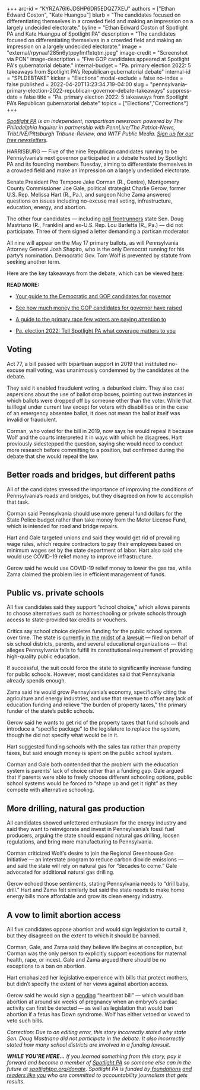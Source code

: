 +++
arc-id = "KYRZA76I6JDSHP6DR5EDQZ7XEU"
authors = ["Ethan Edward Coston", "Kate Huangpu"]
blurb = "The candidates focused on differentiating themselves in a crowded field and making an impression on a largely undecided electorate."
byline = "Ethan Edward Coston of Spotlight PA and Kate Huangpu of Spotlight PA"
description = "The candidates focused on differentiating themselves in a crowded field and making an impression on a largely undecided electorate."
image = "external/rpynaa1285n6ytppyfmt1xtqtm.jpeg"
image-credit = "Screenshot via PCN"
image-description = "Five GOP candidates appeared at Spotlight PA's gubernatorial debate."
internal-budget = "Pa. primary election 2022: 5 takeaways from Spotlight PA’s Republican gubernatorial debate"
internal-id = "SPLDEBTAKE"
kicker = "Elections"
modal-exclude = false
no-index = false
published = 2022-04-20T13:23:34.719-04:00
slug = "pennsylvania-primary-election-2022-republican-governor-debate-takeaways"
suppress-date = false
title = "Pa. primary election 2022: 5 takeaways from Spotlight PA’s Republican gubernatorial debate"
topics = ["Elections","Corrections"]
+++

<a href="https://www.spotlightpa.org/"><i>Spotlight PA</i></a><i> is an independent, nonpartisan newsroom powered by The Philadelphia Inquirer in partnership with PennLive/The Patriot-News, TribLIVE/Pittsburgh Tribune-Review, and WITF Public Media. </i><a href="https://www.spotlightpa.org/newsletters"><i>Sign up for our free newsletters</i></a><i>.</i>

HARRISBURG — Five of the nine Republican candidates running to be Pennsylvania’s next governor participated in a debate hosted by Spotlight PA and its founding members Tuesday, aiming to differentiate themselves in a crowded field and make an impression on a largely undecided electorate.

Senate President Pro Tempore Jake Corman (R., Centre), Montgomery County Commissioner Joe Gale, political strategist Charlie Gerow, former U.S. Rep. Melissa Hart (R., Pa.), and surgeon Nche Zama answered questions on issues including no-excuse mail voting, infrastructure, education, energy, and abortion.

The other four candidates — including <a href="https://www.realclearpolitics.com/epolls/2022/governor/pa/pennsylvania-governor-republican-primary-7345.html" target="_blank">poll frontrunners</a> state Sen. Doug Mastriano (R., Franklin) and ex-U.S. Rep. Lou Barletta (R., Pa.) — did not participate. Three of them signed a letter demanding a partisan moderator.

<script src="https://www.spotlightpa.org/embed.js" async></script><div data-spl-embed-version="1" data-spl-src="https://www.spotlightpa.org/embeds/newsletter/"></div>

All nine will appear on the May 17 primary ballots, as will Pennsylvania Attorney General Josh Shapiro, who is the only Democrat running for his party’s nomination. Democratic Gov. Tom Wolf is prevented by statute from seeking another term.

Here are the key takeaways from the debate, which can be viewed <a href="http://players.brightcove.net/2549849263001/default_default/index.html?videoId=6304513458001">here</a>:

<b>READ MORE:</b>

- <a href="https://www.spotlightpa.org/news/2022/04/pa-primary-governor-election-2022-candidates-guide/">Your guide to the Democratic and GOP candidates for governor</a>

- <a href="https://www.spotlightpa.org/news/2022/04/pa-primary-governor-election-2022-candidates-fundraising-donations/">See how much money the GOP candidates for governor have raised</a>

- <a href="https://www.spotlightpa.org/news/2022/04/pennsylvania-lieutenant-governor-2022-election-guide/">A guide to the primary race few voters are paying attention to</a>

- <a href="https://www.spotlightpa.org/news/2022/02/pennsylvania-election-2022-questions-answers/">Pa. election 2022: Tell Spotlight PA what coverage matters to you</a>

## Voting

Act 77, a bill passed with bipartisan support in 2019 that instituted no-excuse mail voting, was unanimously condemned by the candidates at the debate.

They said it enabled fraudulent voting, a debunked claim. They also cast aspersions about the use of ballot drop boxes, pointing out two instances in which ballots were dropped off by someone other than the voter. While that is illegal under current law except for voters with disabilities or in the case of an emergency absentee ballot, it does not mean the ballot itself was invalid or fraudulent.

Corman, who voted for the bill in 2019, now says he would repeal it because Wolf and the courts interpreted it in ways with which he disagrees. Hart previously sidestepped the question, saying she would need to conduct more research before committing to a position, but confirmed during the debate that she would repeal the law.

<script src="https://www.spotlightpa.org/embed.js" async></script><div data-spl-embed-version="1" data-spl-src="https://www.spotlightpa.org/embeds/tips/?flag_text=ELECTION%202022&tip_text=Spotlight%20PA%20is%20covering%20Pennsylvania's%202022%20gubernatorial%20and%20legislative%20elections%20%E2%80%94%20and%20we%20want%20you%20to%20help%20shape%20our%20stories.%20%3Cb%3ETell%20us%20what%20you%20want%20to%20know%20about%20those%20races%2C%20and%20send%20us%20any%20questions%20you%20have%20about%20the%20voting%20system.%3C%2Fb%3E%20Use%20the%20form%20below%20to%20reach%20our%20election%20team.&form_name=elections-embed"></div>

## Better roads and bridges, but different paths

All of the candidates stressed the importance of improving the conditions of Pennsylvania’s roads and bridges, but they disagreed on how to accomplish that task.

Corman said Pennsylvania should use more general fund dollars for the State Police budget rather than take money from the Motor License Fund, which is intended for road and bridge repairs.

Hart and Gale targeted unions and said they would get rid of prevailing wage rules, which require contractors to pay their employees based on minimum wages set by the state department of labor. Hart also said she would use COVID-19 relief money to improve infrastructure.

Gerow said he would use COVID-19 relief money to lower the gas tax, while Zama claimed the problem lies in efficient management of funds.

## Public vs. private schools

All five candidates said they support “school choice,” which allows parents to choose alternatives such as homeschooling or private schools through access to state-provided tax credits or vouchers.

Critics say school choice depletes funding for the public school system over time. The state is <a href="https://www.inquirer.com/news/pa-school-funding-trial-closing-arguments-20220310.html">currently in the midst of a lawsuit</a> — filed on behalf of six school districts, parents, and several educational organizations — that alleges Pennsylvania fails to fulfill its constitutional requirement of providing high-quality public education.

If successful, the suit could force the state to significantly increase funding for public schools. However, most candidates said that Pennsylvania already spends enough.

Zama said he would grow Pennsylvania’s economy, specifically citing the agriculture and energy industries, and use that revenue to offset any lack of education funding and relieve “the burden of property taxes,” the primary funder of the state’s public schools.

Gerow said he wants to get rid of the property taxes that fund schools and introduce a “specific package” to the legislature to replace the system, though he did not specify what would be in it.

Hart suggested funding schools with the sales tax rather than property taxes, but said enough money is spent on the public school system.

Corman and Gale both contended that the problem with the education system is parents’ lack of choice rather than a funding gap. Gale argued that if parents were able to freely choose different schooling options, public school systems would be forced to “shape up and get it right” as they compete with alternative schooling.

<script src="https://www.spotlightpa.org/embed.js" async></script><div data-spl-embed-version="1" data-spl-src="https://www.spotlightpa.org/embeds/donate/"></div>

## More drilling, natural gas production

All candidates showed unfettered enthusiasm for the energy industry and said they want to reinvigorate and invest in Pennsylvania’s fossil fuel producers, arguing the state should expand natural gas drilling, loosen regulations, and bring more manufacturing to Pennsylvania.

Corman criticized Wolf’s desire to join the Regional Greenhouse Gas Initiative — an interstate program to reduce carbon dioxide emissions — and said the state will rely on natural gas for “decades to come.” Gale advocated for additional natural gas drilling.

Gerow echoed those sentiments, stating Pennsylvania needs to “drill baby, drill.” Hart and Zama felt similarly but said the state needs to make home energy bills more affordable and grow its clean energy industry.

## A vow to limit abortion access

All five candidates oppose abortion and would sign legislation to curtail it, but they disagreed on the extent to which it should be banned.

Corman, Gale, and Zama said they believe life begins at conception, but Corman was the only person to explicitly support exceptions for maternal health, rape, or incest. Gale and Zama argued there should be no exceptions to a ban on abortion.

Hart emphasized her legislative experience with bills that protect mothers, but didn’t specify the extent of her views against abortion access.

Gerow said he would sign a <a href="https://www.legis.state.pa.us//cfdocs/Legis/CSM/showMemoPublic.cfm?chamber=S&SPick=20210&cosponId=34100">pending</a> “heartbeat bill” — which would ban abortion at around six weeks of pregnancy when an embryo’s cardiac activity can first be detected — as well as legislation that would ban abortion if a fetus has Down syndrome. Wolf has either vetoed or vowed to veto such bills.

<i>Correction: Due to an editing error, this story incorrectly stated why state Sen. Doug Mastriano did not participate in the debate. It also incorrectly stated how many school districts are involved in a funding lawsuit. </i>

<i><b>WHILE YOU’RE HERE...</b></i><i> If you learned something from this story, pay it forward and become a member of </i><a href="https://www.spotlightpa.org/"><i>Spotlight PA</i></a><i> so someone else can in the future at </i><a href="http://spotlightpa.org/donate"><i>spotlightpa.org/donate</i></a><i>. Spotlight PA is funded by</i><a href="https://www.spotlightpa.org/support"><i> foundations</i></a><i> </i><a href="https://www.spotlightpa.org/support"><i>and readers like you</i></a><i> who are committed to accountability journalism that gets results.</i>
